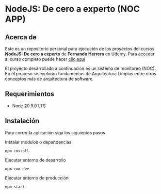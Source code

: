 # NodeJS: De cero a experto (NOC APP)

## Acerca de

Este es un repositorio personal para ejecución de los proyectos del cursos **NodeJS: De cero a experto** de **Fernando Herrera** en Udemy. Para acceder al curso completo puede hacer [clic aquí](https://www.udemy.com/course/node-de-cero-a-experto/)

El proyecto desarrollado a continuación es un sistema de monitoreo (NOC). En el proceso se exploran fundamentos de Arquitectura Limpias entre otros conceptos más de arquitectura de software.

## Requerimientos

- Node 20.9.0 LTS

## Instalación

Para correr la aplicación siga los siguientes pasos

Instalar módulos o dependencias

```
npm install
```

Ejecutar entorno de desarrollo

```
npm run dev
```

Ejecutar entorno de producción

```
npm start
```
